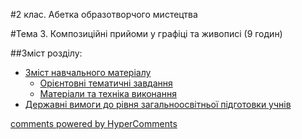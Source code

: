 <div id="hypercomments_widget" class="js-hypercomments-widget invisible"></div>

#2 клас. Абетка образотворчого мистецтва

#Тема 3.  Композиційні прийоми у графіці та живописі (9 годин)

##Зміст розділу:

*	[Зміст навчального матеріалу](zmist_navchalnoho_materialu3.md)
	*	[Орієнтовні тематичні завдання](oriientovny_tematychni_zavdannya3.md)
	*	[Матеріали та техніка виконання](materialy_ta_tekhnika_vykonannya3.md)
*	[Державні вимоги до рівня загальноосвітньої підготовки учнів](derzhavni_vymohy_do_rivnya_zahalnoosvitnoi_pidhotovky_uchnyv3.md)

<div class="js-hypercomments-container">
    <a href="http://hypercomments.com" class="hc-link" title="comments widget">comments powered by HyperComments</a>
</div>